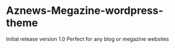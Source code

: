 # Aznews-Megazine-wordpress-theme
Initial release version 1.0
Perfect for any blog or megazine websites
